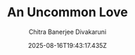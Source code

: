 ---
title: "An Uncommon Love"
date: "2025-08-16T19:43:17.435Z"
author: "Chitra Banerjee Divakaruni"
read_year: "NO"
recommendation: '4'
url: /bookshelf/an-uncommon-love
---